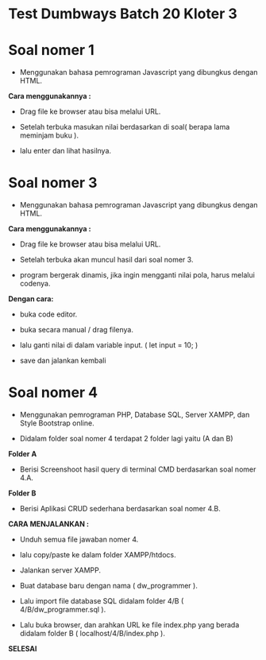 # Test Dumbways Batch 20 Kloter 3



# Soal nomer 1

- Menggunakan bahasa pemrograman Javascript yang dibungkus dengan HTML.

**Cara menggunakannya :**

- Drag file ke browser atau bisa melalui URL.

- Setelah terbuka masukan nilai berdasarkan di soal( berapa lama meminjam buku ).

- lalu enter dan lihat hasilnya.



# Soal nomer 3

- Menggunakan bahasa pemrograman Javascript yang dibungkus dengan HTML.

**Cara menggunakannya :**

- Drag file ke browser atau bisa melalui URL.

- Setelah terbuka akan muncul hasil dari soal nomer 3.

- program bergerak dinamis, jika ingin mengganti nilai pola, harus melalui codenya.

**Dengan cara:**

- buka code editor.

- buka secara manual / drag filenya.

- lalu ganti nilai di dalam variable input. ( let input = 10; )

- save dan jalankan kembali



# Soal nomer 4

- Menggunakan pemrograman PHP, Database SQL, Server XAMPP, dan Style Bootstrap online.

- Didalam folder soal nomer 4 terdapat 2 folder lagi yaitu (A dan B)

**Folder A**

- Berisi Screenshoot hasil query di terminal CMD berdasarkan soal nomer 4.A.

**Folder B**

- Berisi Aplikasi CRUD sederhana berdasarkan soal nomer 4.B.

**CARA MENJALANKAN :**

- Unduh semua file jawaban nomer 4.

- lalu copy/paste ke dalam folder XAMPP/htdocs.

- Jalankan server XAMPP.

- Buat database baru dengan nama ( dw\_programmer ).

- Lalu import file database SQL didalam folder 4/B ( 4/B/dw\_programmer.sql ).

- Lalu buka browser, dan arahkan URL ke file index.php yang berada didalam folder B ( localhost/4/B/index.php ).

**SELESAI**
